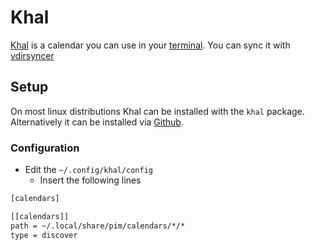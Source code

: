 # Khal

[Khal](https://github.com/pimutils/khal) is a calendar you can use in your
[terminal](/wiki/system_console.md).
You can sync it with [vdirsyncer](vdirsyncer.md)

## Setup

On most linux distributions Khal can be installed with the `khal` package.
Alternatively it can be installed via [Github](https://github.com/pimutils/khal).

### Configuration

- Edit the `~/.config/khal/config`
  - Insert the following lines

```txt
[calendars]

[[calendars]]
path = ~/.local/share/pim/calendars/*/*
type = discover
```
